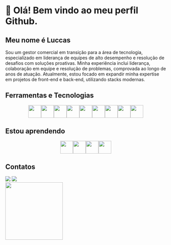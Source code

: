 # 👋 Olá! Bem vindo ao meu perfil Github.
## Meu nome é Luccas

Sou um gestor comercial em transição para a área de tecnologia, especializado em liderança de equipes de alto desempenho e resolução de desafios com soluções proativas. Minha experiência inclui liderança, colaboração em equipe e resolução de problemas, comprovada ao longo de anos de atuação. Atualmente, estou focado em expandir minha expertise em projetos de front-end e back-end, utilizando stacks modernas.

## Ferramentas e Tecnologias

<div style="display:flex; justify-content: center;">
    <img loading="lazy" src="https://cdn.jsdelivr.net/gh/devicons/devicon@latest/icons/javascript/javascript-original.svg" width="40" height="40"/>
    <img loading="lazy" src="https://cdn.jsdelivr.net/gh/devicons/devicon@latest/icons/typescript/typescript-original.svg" width="40" height="40"/>
    <img loading="lazy" src="https://cdn.jsdelivr.net/gh/devicons/devicon@latest/icons/react/react-original.svg" width="40" height="40"/>
    <img loading="lazy" src="https://cdn.jsdelivr.net/gh/devicons/devicon@latest/icons/redux/redux-original.svg" width="40" height="40"/>
    <img loading="lazy" src="https://cdn.jsdelivr.net/gh/devicons/devicon@latest/icons/html5/html5-original.svg" width="40" height="40"/>
    <img loading="lazy" src="https://cdn.jsdelivr.net/gh/devicons/devicon@latest/icons/jest/jest-plain.svg" width="40" height="40"/>
    <img loading="lazy" src="https://cdn.jsdelivr.net/gh/devicons/devicon@latest/icons/reactrouter/reactrouter-original.svg" width="40" height="40"/>
    <img loading="lazy" src="https://cdn.jsdelivr.net/gh/devicons/devicon@latest/icons/bootstrap/bootstrap-original.svg" width="40" height="40"/>
    <img loading="lazy" src="https://cdn.jsdelivr.net/gh/devicons/devicon@latest/icons/vitejs/vitejs-original.svg" width="40" height="40"/>
</div>

## Estou aprendendo

<div style="display:flex; justify-content: center;">
    <img loading="lazy" src="https://cdn.jsdelivr.net/gh/devicons/devicon@latest/icons/nodejs/nodejs-original.svg" width="40" height="40"/>
    <img loading="lazy" src="https://cdn.jsdelivr.net/gh/devicons/devicon@latest/icons/nodemon/nodemon-original.svg" width="40" height="40"/>
    <img loading="lazy" src="https://cdn.jsdelivr.net/gh/devicons/devicon@latest/icons/docker/docker-original.svg" width="40" height="40"/>
    <img loading="lazy" src="https://cdn.jsdelivr.net/gh/devicons/devicon@latest/icons/mysql/mysql-original.svg" width="40" height="40"/>
</div>


## Contatos

<div>
<a href="mailto:luccxmsantos@gmail.com"><img loading="lazy" src="https://img.shields.io/badge/Gmail-D14836?style=for-the-badge&logo=gmail&logoColor=white" target="_blank"></a>
<a href="https://www.linkedin.com/in/luccas-santos" target="_blank"><img loading="lazy" src="https://img.shields.io/badge/-LinkedIn-%230077B5?style=for-the-badge&logo=linkedin&logoColor=white" target="_blank"></a>  </div>


<img loading="lazy" height="180em" src="https://github-readme-stats.vercel.app/api/top-langs/?username=luccas-santos01&layout=compact&langs_count=7&theme=dracula"/>

